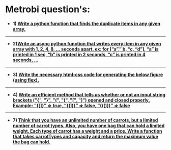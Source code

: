 # Metrobi question's:

- **1) [Write a python function that finds the duplicate items in any given array.](question_1/README.md)**
****
- **2)[Write an async python function that writes every item in any given array with 1, 2, 4, 8, ... seconds apart. ex: for [“a”,” b, “c, “d”], “a” is printed in 1 sec, “b” is printed in 2 seconds, “c” is printed in 4 seconds, ...](question_2/README.md)**
****
- **3) [Write the necessary html-css code for generating the below figure (using flex).](question_3/README.md)**
****
- **4) [Write an efficient method that tells us whether or not an input string brackets (\"\{\", \"\}\", \"\(\", \"\)\", \"\[\", \"\]\"\) opened and closed properly. Example: “\{\[\]\}” => true, “\{\(\]\)\}” => false, “\{\(\[\)\]\}” => false](question_4/README.md)**
****
- **7) [Think that you have an unlimited number of carrots, but a limited number of carrot types. Also, you have one bag that can hold a limited weight. Each type of carrot has a weight and a price. Write a function that takes carrotTypes and capacity and return the maximum value the bag can hold.](question_7/README.md)**